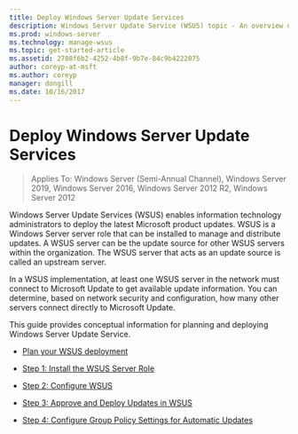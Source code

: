 ```yaml
---
title: Deploy Windows Server Update Services
description: Windows Server Update Service (WSUS) topic - An overview of the deployment process with links to the four steps to accomplish it
ms.prod: windows-server
ms.technology: manage-wsus
ms.topic: get-started-article
ms.assetid: 2708f6b2-4252-4b8f-9b7e-84c9b4222075
author: coreyp-at-msft
ms.author: coreyp
manager: dongill
ms.date: 10/16/2017
---
```

# Deploy Windows Server Update Services

>Applies To: Windows Server (Semi-Annual Channel), Windows Server 2019, Windows Server 2016, Windows Server 2012 R2, Windows Server 2012

Windows Server Update Services (WSUS) enables information technology administrators to deploy the latest Microsoft product updates. WSUS is a Windows Server server role that can be installed to manage and distribute updates. A WSUS server can be the update source for other WSUS servers within the organization. The WSUS server that acts as an update source is called an upstream server.  

In a WSUS implementation, at least one WSUS server in the network must connect to Microsoft Update to get available update information. You can determine, based on network security and configuration, how many other servers connect directly to Microsoft Update.  

This guide provides conceptual information for planning and deploying Windows Server Update Service.  

-   [Plan your WSUS deployment](../plan/plan-your-wsus-deployment.md)  

-   [Step 1: Install the WSUS Server Role](1-install-the-wsus-server-role.md)  

-   [Step 2: Configure WSUS](2-configure-wsus.md)  

-   [Step 3: Approve and Deploy Updates in WSUS](3-approve-and-deploy-updates-in-wsus.md)  

-   [Step 4: Configure Group Policy Settings for Automatic Updates](4-configure-group-policy-settings-for-automatic-updates.md)  
